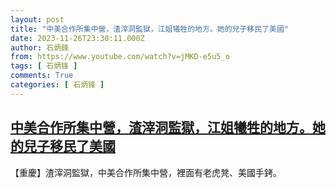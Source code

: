 ```yaml
---
layout: post
title: "中美合作所集中營，渣滓洞監獄，江姐犧牲的地方。她的兒子移民了美國"
date: 2023-11-26T23:30:11.000Z
author: 石炳鋒
from: https://www.youtube.com/watch?v=jMKD-e5u5_o
tags: [ 石炳锋 ]
comments: True
categories: [ 石炳锋 ]
---
```

<!--1701041411000-->
[中美合作所集中營，渣滓洞監獄，江姐犧牲的地方。她的兒子移民了美國](https://www.youtube.com/watch?v=jMKD-e5u5_o)
------

<div>
【重慶】渣滓洞監獄，中美合作所集中營，裡面有老虎凳、美國手銬。
</div>

